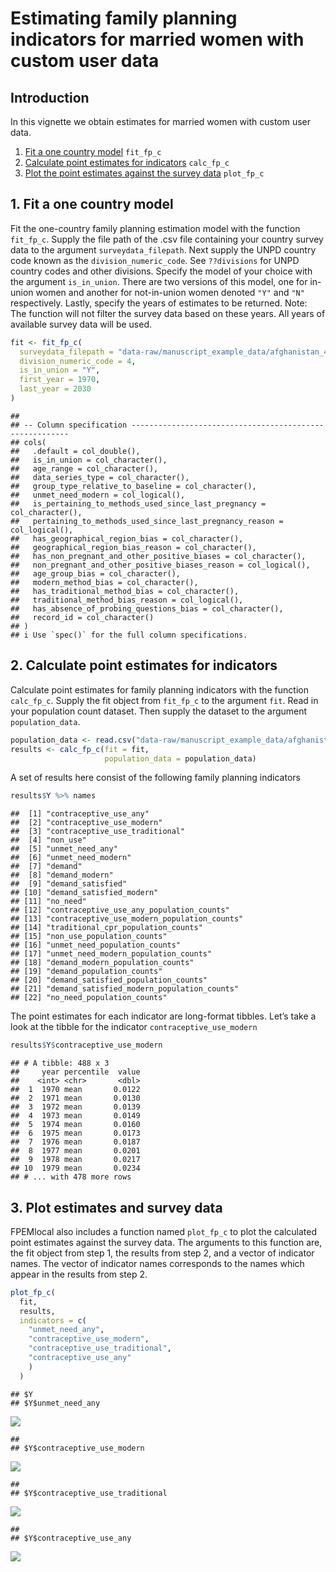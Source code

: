 Estimating family planning indicators for married women with custom user
data
================

## Introduction

In this vignette we obtain estimates for married women with custom user
data.

1.  [Fit a one country model](#fit) `fit_fp_c`
2.  [Calculate point estimates for indicators](#results) `calc_fp_c`
3.  [Plot the point estimates against the survey data](#plot)
    `plot_fp_c`

## <a name="fit"></a>

## 1\. Fit a one country model

Fit the one-country family planning estimation model with the function
`fit_fp_c`. Supply the file path of the .csv file containing your
country survey data to the argument `surveydata_filepath`. Next supply
the UNPD country code known as the `division_numeric_code`. See
`??divisions` for UNPD country codes and other divisions. Specify the
model of your choice with the argument `is_in_union`. There are two
versions of this model, one for in-union women and another for
not-in-union women denoted `"Y"` and `"N"` respectively. Lastly, specify
the years of estimates to be returned. Note: The function will not
filter the survey data based on these years. All years of available
survey data will be used.

``` r
fit <- fit_fp_c(
  surveydata_filepath = "data-raw/manuscript_example_data/afghanistan_4_married_example.csv",
  division_numeric_code = 4,
  is_in_union = "Y",
  first_year = 1970,
  last_year = 2030
)
```

    ## 
    ## -- Column specification --------------------------------------------------------
    ## cols(
    ##   .default = col_double(),
    ##   is_in_union = col_character(),
    ##   age_range = col_character(),
    ##   data_series_type = col_character(),
    ##   group_type_relative_to_baseline = col_character(),
    ##   unmet_need_modern = col_logical(),
    ##   is_pertaining_to_methods_used_since_last_pregnancy = col_character(),
    ##   pertaining_to_methods_used_since_last_pregnancy_reason = col_logical(),
    ##   has_geographical_region_bias = col_character(),
    ##   geographical_region_bias_reason = col_character(),
    ##   has_non_pregnant_and_other_positive_biases = col_character(),
    ##   non_pregnant_and_other_positive_biases_reason = col_logical(),
    ##   age_group_bias = col_character(),
    ##   modern_method_bias = col_character(),
    ##   has_traditional_method_bias = col_character(),
    ##   traditional_method_bias_reason = col_logical(),
    ##   has_absence_of_probing_questions_bias = col_character(),
    ##   record_id = col_character()
    ## )
    ## i Use `spec()` for the full column specifications.

## <a name="results"></a>

## 2\. Calculate point estimates for indicators

Calculate point estimates for family planning indicators with the
function `calc_fp_c`. Supply the fit object from `fit_fp_c` to the
argument `fit`. Read in your population count dataset. Then supply the
dataset to the argument `population_data`.

``` r
population_data <- read.csv("data-raw/manuscript_example_data/afghanistan_4_married_popdata_example.csv")
results <- calc_fp_c(fit = fit,
                     population_data = population_data)
```

A set of results here consist of the following family planning
indicators

``` r
results$Y %>% names
```

    ##  [1] "contraceptive_use_any"                     
    ##  [2] "contraceptive_use_modern"                  
    ##  [3] "contraceptive_use_traditional"             
    ##  [4] "non_use"                                   
    ##  [5] "unmet_need_any"                            
    ##  [6] "unmet_need_modern"                         
    ##  [7] "demand"                                    
    ##  [8] "demand_modern"                             
    ##  [9] "demand_satisfied"                          
    ## [10] "demand_satisfied_modern"                   
    ## [11] "no_need"                                   
    ## [12] "contraceptive_use_any_population_counts"   
    ## [13] "contraceptive_use_modern_population_counts"
    ## [14] "traditional_cpr_population_counts"         
    ## [15] "non_use_population_counts"                 
    ## [16] "unmet_need_population_counts"              
    ## [17] "unmet_need_modern_population_counts"       
    ## [18] "demand_modern_population_counts"           
    ## [19] "demand_population_counts"                  
    ## [20] "demand_satisfied_population_counts"        
    ## [21] "demand_satisfied_modern_population_counts" 
    ## [22] "no_need_population_counts"

The point estimates for each indicator are long-format tibbles. Let’s
take a look at the tibble for the indicator `contraceptive_use_modern`

``` r
results$Y$contraceptive_use_modern
```

    ## # A tibble: 488 x 3
    ##     year percentile  value
    ##    <int> <chr>       <dbl>
    ##  1  1970 mean       0.0122
    ##  2  1971 mean       0.0130
    ##  3  1972 mean       0.0139
    ##  4  1973 mean       0.0149
    ##  5  1974 mean       0.0160
    ##  6  1975 mean       0.0173
    ##  7  1976 mean       0.0187
    ##  8  1977 mean       0.0201
    ##  9  1978 mean       0.0217
    ## 10  1979 mean       0.0234
    ## # ... with 478 more rows

## <a name="plot"></a>

## 3\. Plot estimates and survey data

FPEMlocal also includes a function named `plot_fp_c` to plot the
calculated point estimates against the survey data. The arguments to
this function are, the fit object from step 1, the results from step 2,
and a vector of indicator names. The vector of indicator names
corresponds to the names which appear in the results from step 2.

``` r
plot_fp_c(
  fit,
  results,
  indicators = c(
    "unmet_need_any",
    "contraceptive_use_modern",
    "contraceptive_use_traditional",
    "contraceptive_use_any"
    )
  )
```

    ## $Y
    ## $Y$unmet_need_any

![](in_union_women_from_custom_data_files/figure-gfm/unnamed-chunk-6-1.png)<!-- -->

    ## 
    ## $Y$contraceptive_use_modern

![](in_union_women_from_custom_data_files/figure-gfm/unnamed-chunk-6-2.png)<!-- -->

    ## 
    ## $Y$contraceptive_use_traditional

![](in_union_women_from_custom_data_files/figure-gfm/unnamed-chunk-6-3.png)<!-- -->

    ## 
    ## $Y$contraceptive_use_any

![](in_union_women_from_custom_data_files/figure-gfm/unnamed-chunk-6-4.png)<!-- -->
